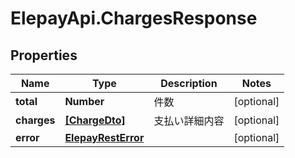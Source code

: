 # ElepayApi.ChargesResponse

## Properties

Name | Type | Description | Notes
------------ | ------------- | ------------- | -------------
**total** | **Number** | 件数 | [optional] 
**charges** | [**[ChargeDto]**](ChargeDto.md) | 支払い詳細内容 | [optional] 
**error** | [**ElepayRestError**](ElepayRestError.md) |  | [optional] 


